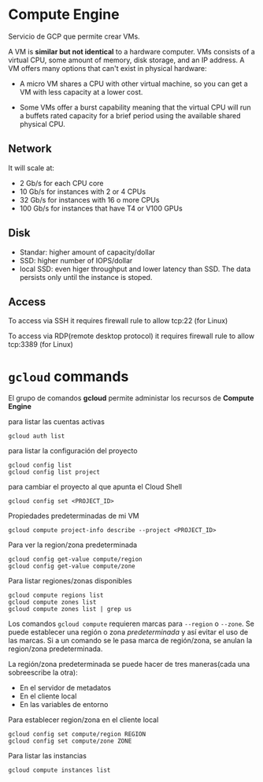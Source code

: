 # Compute Engine

Servicio de GCP que permite crear VMs.

A VM is **similar but not identical** to a hardware computer. VMs consists of a virtual CPU, some amount of memory, disk storage, and an IP address. A VM offers many options that can't exist in physical hardware:

* A micro VM shares a CPU with other virtual machine, so you can get a VM with less capacity at a lower cost.

* Some VMs offer a burst capability meaning that the virtual CPU will run a buffets rated capacity for a brief period using the available shared physical CPU.

## Network

It will scale at:

* 2 Gb/s for each CPU core
* 10 Gb/s for instances with 2 or 4 CPUs
* 32 Gb/s for instances with 16 o more CPUs
* 100 Gb/s for instances that have T4 or V100 GPUs

## Disk

* Standar: higher amount of capacity/dollar
* SSD: higher number of IOPS/dollar
* local SSD: even higer throughput and lower latency than SSD. The data persists only until the instance is stoped.


## Access

To access via SSH it requires firewall rule to allow tcp:22 (for Linux)

To access via RDP(remote desktop protocol) it requires firewall rule to allow tcp:3389 (for Linux)



# `gcloud` commands

El grupo de comandos **gcloud** permite administar los recursos de **Compute Engine**

para listar las cuentas activas
```
gcloud auth list
```

para listar la configuración del proyecto
```
gcloud config list
gcloud config list project
```

para cambiar el proyecto al que apunta el Cloud Shell
```
gcloud config set <PROJECT_ID>
```

Propiedades predeterminadas de mi VM
```
gcloud compute project-info describe --project <PROJECT_ID>
```

Para ver la region/zona predeterminada

```
gcloud config get-value compute/region
gcloud config get-value compute/zone
```

Para listar regiones/zonas disponibles

```
gcloud compute regions list
gcloud compute zones list
gcloud compute zones list | grep us
```

Los comandos `gcloud compute` requieren marcas para `--region` o `--zone`. Se puede establecer una región o zona *predeterminada* y así evitar el uso de las marcas. Si a un comando se le pasa marca de región/zona, se anulan la region/zona predeterminada. 

La región/zona predeterminada se puede hacer de tres maneras(cada una sobreescribe la otra):
- En el servidor de metadatos
- En el cliente local
- En las variables de entorno

Para establecer region/zona en el cliente local

```
gcloud config set compute/region REGION
gcloud config set compute/zone ZONE
```

Para listar las instancias

```
gcloud compute instances list
```